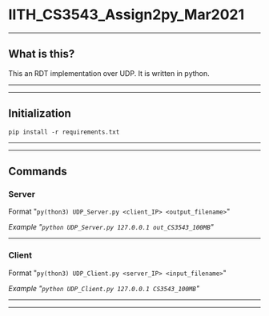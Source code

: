 # IITH_CS3543_Assign2py_Mar2021

---

## What is this?

This an RDT implementation over UDP. It is written in python.

---
---

## Initialization

`pip install -r requirements.txt`

---
---

## Commands

### Server

Format "`py(thon3) UDP_Server.py <client_IP> <output_filename>`"

_Example "`python UDP_Server.py 127.0.0.1 out_CS3543_100MB`"_

---

### Client

Format "`py(thon3) UDP_Client.py <server_IP> <input_filename>`"

_Example "`python UDP_Client.py 127.0.0.1 CS3543_100MB`"_

---
---
